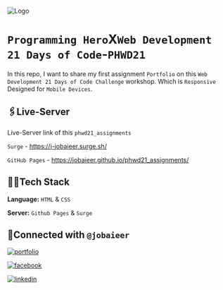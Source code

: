 ![Logo](https://phero-web.nyc3.cdn.digitaloceanspaces.com/website-prod-images/public/files/1719556404000.jpg)

# `Programming Hero`X`Web Development 21 Days of Code`-`PHWD21`

In this repo, I want to share my first assignment `Portfolio` on this `Web Development 21 Days of Code Challenge` workshop. Which is `Responsive` Designed for `Mobile Devices`.

## 🖇️Live-Server

Live-Server link of this `phwd21_assignments`

`Surge` - https://i-jobaieer.surge.sh/

`GitHub Pages` - https://jobaieer.github.io/phwd21_assignments/

## 🧑‍💻Tech Stack

**Language:** `HTML` & `CSS`

**Server:** `Github Pages` & `Surge`

## 🔗Connected with `@jobaieer`

[![portfolio](https://img.shields.io/badge/my_portfolio-000?style=for-the-badge&logo=ko-fi&logoColor=white)](https://tinyurl.com/jobaieer)

[![facebook](https://img.shields.io/badge/facebook-316FF6?style=for-the-badge&logo=facebook&logoColor=white)](https://twitter.com/jobaieerofficial)

[![linkedin](https://img.shields.io/badge/linkedin-0A66C2?style=for-the-badge&logo=linkedin&logoColor=white)](https://www.linkedin.com/in/jobaieer)

